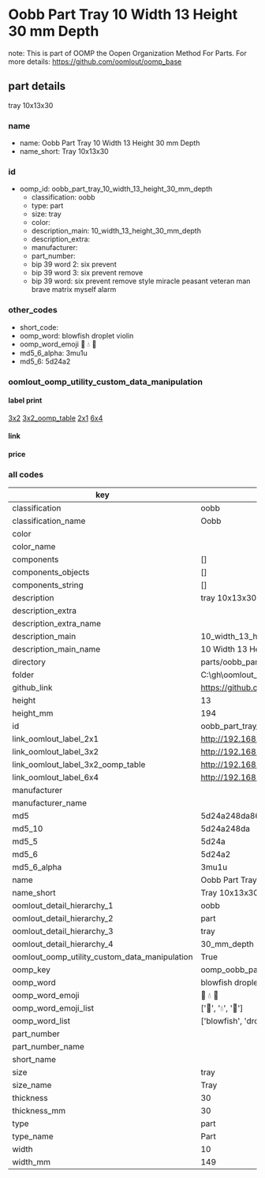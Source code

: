 # Oobb Part Tray 10 Width 13 Height 30 mm Depth  

note: This is part of OOMP the Oopen Organization Method For Parts. For more details: https://github.com/oomlout/oomp_base

##  part details
  



tray 10x13x30



### name
* name: Oobb Part Tray 10 Width 13 Height 30 mm Depth
* name_short: Tray 10x13x30 
### id
* oomp_id: oobb_part_tray_10_width_13_height_30_mm_depth
  * classification: oobb
  * type: part
  * size: tray
  * color: 
  * description_main: 10_width_13_height_30_mm_depth
  * description_extra: 
  * manufacturer: 
  * part_number: 
  * bip 39 word 2: six prevent
  * bip 39 word 3: six prevent remove
  * bip 39 word: six prevent remove style miracle peasant veteran man brave matrix myself alarm

### other_codes
* short_code: 
* oomp_word: blowfish droplet violin
* oomp_word_emoji :blowfish: :droplet: :violin:
* md5_6_alpha: 3mu1u
* md5_6: 5d24a2






### oomlout_oomp_utility_custom_data_manipulation
#### label print
[3x2](http://192.168.1.245:1112/?label=oomp%203mu1u)
[3x2_oomp_table](http://192.168.1.108:1112/?label=oomp%203mu1u)
[2x1](http://192.168.1.242:1112/?label=oomp%203mu1u)
[6x4](http://192.168.1.55:1112/?label=oomp%203mu1u)    

#### link

                              

#### price







### all codes 
| key | value |  
| --- | --- |  
| classification | oobb |  
| classification_name | Oobb |  
| color |  |  
| color_name |  |  
| components | [] |  
| components_objects | [] |  
| components_string | [] |  
| description | tray 10x13x30 |  
| description_extra |  |  
| description_extra_name |  |  
| description_main | 10_width_13_height_30_mm_depth |  
| description_main_name | 10 Width 13 Height 30 mm Depth |  
| directory | parts/oobb_part_tray_10_width_13_height_30_mm_depth |  
| folder | C:\gh\oomlout_oobb_version_4_generated_parts\parts\oobb_part_tray_10_width_13_height_30_mm_depth |  
| github_link | https://github.com/oomlout/oomlout_oomp_part_src/tree/main/parts/oobb_part_tray_10_width_13_height_30_mm_depth |  
| height | 13 |  
| height_mm | 194 |  
| id | oobb_part_tray_10_width_13_height_30_mm_depth |  
| link_oomlout_label_2x1 | http://192.168.1.242:1112/?label=oomp%203mu1u |  
| link_oomlout_label_3x2 | http://192.168.1.245:1112/?label=oomp%203mu1u |  
| link_oomlout_label_3x2_oomp_table | http://192.168.1.108:1112/?label=oomp%203mu1u |  
| link_oomlout_label_6x4 | http://192.168.1.55:1112/?label=oomp%203mu1u |  
| manufacturer |  |  
| manufacturer_name |  |  
| md5 | 5d24a248da86de6688c6bd7d6bea964e |  
| md5_10 | 5d24a248da |  
| md5_5 | 5d24a |  
| md5_6 | 5d24a2 |  
| md5_6_alpha | 3mu1u |  
| name | Oobb Part Tray 10 Width 13 Height 30 mm Depth |  
| name_short | Tray 10x13x30  |  
| oomlout_detail_hierarchy_1 | oobb |  
| oomlout_detail_hierarchy_2 | part |  
| oomlout_detail_hierarchy_3 | tray |  
| oomlout_detail_hierarchy_4 | 30_mm_depth |  
| oomlout_oomp_utility_custom_data_manipulation | True |  
| oomp_key | oomp_oobb_part_tray_10_width_13_height_30_mm_depth |  
| oomp_word | blowfish droplet violin |  
| oomp_word_emoji | :blowfish: :droplet: :violin: |  
| oomp_word_emoji_list | [':blowfish:', ':droplet:', ':violin:'] |  
| oomp_word_list | ['blowfish', 'droplet', 'violin'] |  
| part_number |  |  
| part_number_name |  |  
| short_name |  |  
| size | tray |  
| size_name | Tray |  
| thickness | 30 |  
| thickness_mm | 30 |  
| type | part |  
| type_name | Part |  
| width | 10 |  
| width_mm | 149 |  
